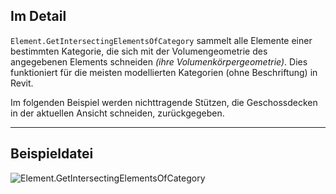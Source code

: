 ## Im Detail
`Element.GetIntersectingElementsOfCategory` sammelt alle Elemente einer bestimmten Kategorie, die sich mit der Volumengeometrie des angegebenen Elements schneiden _(ihre Volumenkörpergeometrie)_. Dies funktioniert für die meisten modellierten Kategorien (ohne Beschriftung) in Revit.

Im folgenden Beispiel werden nichttragende Stützen, die Geschossdecken in der aktuellen Ansicht schneiden, zurückgegeben.
___
## Beispieldatei

![Element.GetIntersectingElementsOfCategory](./Revit.Elements.Element.GetIntersectingElementsOfCategory_img.jpg)
